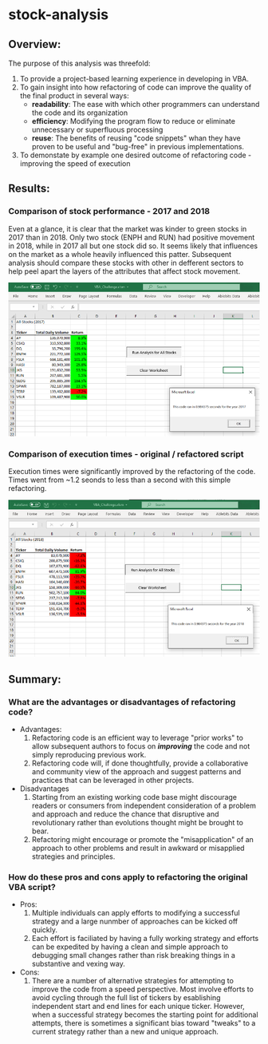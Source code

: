 # stock-analysis

## Overview:
The purpose of this analysis was threefold: 
1. To provide a project-based learning experience in developing in VBA.
2. To gain insight into how refactoring of code can improve the quality of the final product in several ways:
   -  **readability**: The ease with which other programmers can understand the code and its organization
   -  **efficiency**: Modifying the program flow to reduce or eliminate unnecessary or superfluous processing
   -  **reuse**: The benefits of reusing "code snippets" whan they have proven to be useful and "bug-free" in previous implementations. 
3. To demonstate by example one desired outcome of refactoring code - improving the speed of execution 

## Results: 

### Comparison of stock performance - 2017 and 2018

Even at a glance, it is clear that the market was kinder to green stocks in 2017 than in 2018. Only two stock (ENPH and RUN) had positive movement in 2018, while in 2017 all but one stock did so. It seems likely that influences on the  market as a whole heavily influenced this patter. Subsequent analysis should compare these stocks with other in defferent sectors to help peel apart the layers of the attributes that affect stock movement. 

![2017 stock performance](https://github.com/DrBuddyO1/stock-analysis/blob/main/Resources/VBA_Challenge_2017.png)
### Comparison of execution times - original  / refactored script
Execution times were significantly improved by the refactoring of the code. Times went from ~1.2 seonds to less than a second with this simple refactoring. 

![2018 stock performance with execution times](https://github.com/DrBuddyO1/stock-analysis/blob/main/Resources/VBA_Challenge_2018.png)

## Summary: 
### What are the advantages or disadvantages of refactoring code?
- Advantages: 
  1. Refactoring code is an efficient way to leverage "prior works" to allow subsequent authors to focus on **_improving_** the code and not simply reproducing previous work. 
  2. Refactoring code will, if done thoughtfully, provide a collaborative and community view of the approach and suggest patterns and practices that can be leveraged in other projects. 
- Disadvantages
  1. Starting from an existing working code base might discourage readers or consumers from independent consideration of a problem and approach and reduce the chance that disruptive and revolutionary rather than evolutions thought might be brought to bear. 
  2. Refactoring might encourage or promote the "misapplication" of an approach to other problems and result in awkward or misapplied strategies and principles. 
### How do these pros and cons apply to refactoring the original VBA script?
- Pros: 
  1. Multiple individuals can apply efforts to modifying a successful strategy and a large nunmber of approaches can be kicked off quickly. 
  2. Each effort is faciliated by having a fully working strategy and efforts can be expedited by having a clean and simple approach to debugging small changes rather than risk breaking things in a substantive and vexing way. 
- Cons:
  1. There are a number of alternative strategies for attempting to improve the code from a speed perspective. Most involve efforts to avoid cycling through the full list of tickers by esablishing independent start and end lines for each unique ticker. However, when a successful strategy becomes the starting point for additional attempts, there is sometimes a significant bias toward "tweaks" to a current strategy rather than a new and unique approach. 
